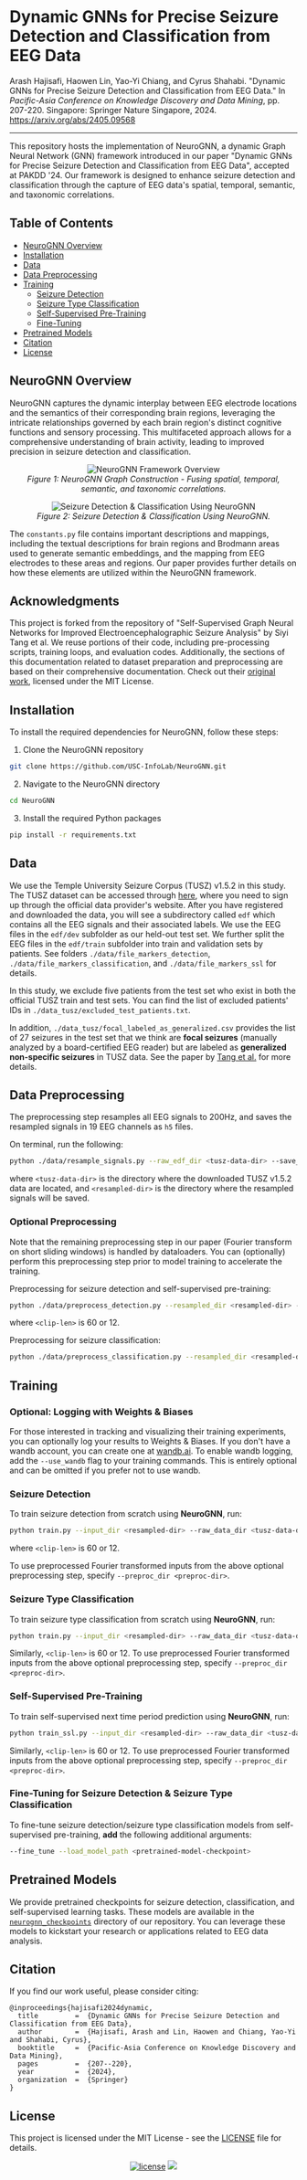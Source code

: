 # Dynamic GNNs for Precise Seizure Detection and Classification from EEG Data


Arash Hajisafi, Haowen Lin, Yao-Yi Chiang, and Cyrus Shahabi. "Dynamic GNNs for Precise Seizure Detection and Classification from EEG Data." In *Pacific-Asia Conference on Knowledge Discovery and Data Mining*, pp. 207-220. Singapore: Springer Nature Singapore, 2024. https://arxiv.org/abs/2405.09568
___


  
This repository hosts the implementation of NeuroGNN, a dynamic Graph Neural Network (GNN) framework introduced in our paper "Dynamic GNNs for Precise Seizure Detection and Classification from EEG Data", accepted at PAKDD '24. Our framework is designed to enhance seizure detection and classification through the capture of EEG data's spatial, temporal, semantic, and taxonomic correlations.




## Table of Contents
- [NeuroGNN Overview](#neurognn-overview)
- [Installation](#installation)
- [Data](#data)
- [Data Preprocessing](#data-preprocessing)
- [Training](#training)
  - [Seizure Detection](#seizure-detection)
  - [Seizure Type Classification](#seizure-type-classification)
  - [Self-Supervised Pre-Training](#self-supervised-pre-training)
  - [Fine-Tuning](#fine-tuning-for-seizure-detection--seizure-type-classification)
- [Pretrained Models](#pretrained-models)
- [Citation](#citation)
- [License](#license)


## NeuroGNN Overview

NeuroGNN captures the dynamic interplay between EEG electrode locations and the semantics of their corresponding brain regions, leveraging the intricate relationships governed by each brain region's distinct cognitive functions and sensory processing. This multifaceted approach allows for a comprehensive understanding of brain activity, leading to improved precision in seizure detection and classification.

<p align="center">
  <img src="figure/neurognn-graph-construction.jpg" alt="NeuroGNN Framework Overview">
  <br>
  <em>Figure 1: NeuroGNN Graph Construction - Fusing spatial, temporal, semantic, and taxonomic correlations.</em>
</p>

<p align="center">
  <img src="figure/neurognn-prediction.jpg" alt="Seizure Detection & Classification Using NeuroGNN">
  <br>
  <em>Figure 2: Seizure Detection & Classification Using NeuroGNN.</em>
</p>


The `constants.py` file contains important descriptions and mappings, including the textual descriptions for brain regions and Brodmann areas used to generate semantic embeddings, and the mapping from EEG electrodes to these areas and regions. Our paper provides further details on how these elements are utilized within the NeuroGNN framework.

## Acknowledgments

This project is forked from the repository of "Self-Supervised Graph Neural Networks for Improved Electroencephalographic Seizure Analysis" by Siyi Tang et al. We reuse portions of their code, including pre-processing scripts, training loops, and evaluation codes. Additionally, the sections of this documentation related to dataset preparation and preprocessing are based on their comprehensive documentation. Check out their [original work](https://github.com/tsy935/eeg-gnn-ssl), licensed under the MIT License.



## Installation

To install the required dependencies for NeuroGNN, follow these steps:

1. Clone the NeuroGNN repository
```bash
git clone https://github.com/USC-InfoLab/NeuroGNN.git
```

2. Navigate to the NeuroGNN directory
```bash
cd NeuroGNN
 ```

3. Install the required Python packages
```bash
pip install -r requirements.txt
```

## Data

We use the Temple University Seizure Corpus (TUSZ) v1.5.2 in this study. The TUSZ dataset can be accessed through [here](https://isip.piconepress.com/projects/nedc/html/tuh_eeg/), where you need to sign up through the official data provider's website. After you have registered and downloaded the data, you will see a subdirectory called `edf` which contains all the EEG signals and their associated labels. We use the EEG files in the `edf/dev` subfolder as our held-out test set. We further split the EEG files in the `edf/train` subfolder into train and validation sets by patients. See folders `./data/file_markers_detection`, `./data/file_markers_classification`, and `./data/file_markers_ssl` for details.

In this study, we exclude five patients from the test set who exist in both the official TUSZ train and test sets. You can find the list of excluded patients' IDs in `./data_tusz/excluded_test_patients.txt`.

In addition, `./data_tusz/focal_labeled_as_generalized.csv` provides the list of 27 seizures in the test set that we think are **focal seizures** (manually analyzed by a board-certified EEG reader) but are labeled as **generalized non-specific seizures** in TUSZ data. See the paper by [Tang et al.](https://github.com/tsy935/eeg-gnn-ssl) for more details.



## Data Preprocessing
The preprocessing step resamples all EEG signals to 200Hz, and saves the resampled signals in 19 EEG channels as `h5` files.

On terminal, run the following:
```bash
python ./data/resample_signals.py --raw_edf_dir <tusz-data-dir> --save_dir <resampled-dir>
```
where `<tusz-data-dir>` is the directory where the downloaded TUSZ v1.5.2 data are located, and `<resampled-dir>` is the directory where the resampled signals will be saved.

### Optional Preprocessing
Note that the remaining preprocessing step in our paper  (Fourier transform on short sliding windows) is handled by dataloaders. You can (optionally) perform this preprocessing step prior to model training to accelerate the training.

Preprocessing for seizure detection and self-supervised pre-training:
```bash
python ./data/preprocess_detection.py --resampled_dir <resampled-dir> --raw_data_dir <tusz-data-dir> --output_dir <preproc-dir> --clip_len <clip-len> --time_step_size 1 --is_fft
```
where `<clip-len>` is 60 or 12.

Preprocessing for seizure classification:
```bash
python ./data/preprocess_classification.py --resampled_dir <resampled-dir> --raw_data_dir <tusz-data-dir> --output_dir <preproc-dir> --clip_len <clip-len> --time_step_size 1 --is_fft
```

## Training

### Optional: Logging with Weights & Biases

For those interested in tracking and visualizing their training experiments, you can optionally log your results to Weights & Biases. If you don't have a wandb account, you can create one at [wandb.ai](https://wandb.ai/site). To enable wandb logging, add the `--use_wandb` flag to your training commands. This is entirely optional and can be omitted if you prefer not to use wandb.


### Seizure Detection
To train seizure detection from scratch using **NeuroGNN**, run: 
```bash
python train.py --input_dir <resampled-dir> --raw_data_dir <tusz-data-dir> --save_dir <save-dir> --max_seq_len <clip-len> --do_train --num_epochs 100 --task detection --metric_name auroc --use_fft --lr_init 1e-4 --num_classes 1 --data_augment --model_name neurognn
```
where `<clip-len>` is 60 or 12.

To use preprocessed Fourier transformed inputs from the above optional preprocessing step, specify `--preproc_dir <preproc-dir>`.


### Seizure Type Classification
To train seizure type classification from scratch using **NeuroGNN**, run: 
```bash
python train.py --input_dir <resampled-dir> --raw_data_dir <tusz-data-dir> --save_dir <save-dir> --max_seq_len <clip-len> --do_train --num_epochs 60 --task classification --metric_name F1 --use_fft --lr_init 2e-4 --num_classes 4 --data_augment --dropout 0.5 --model_name neurognn
```
Similarly, `<clip-len>` is 60 or 12. To use preprocessed Fourier transformed inputs from the above optional preprocessing step, specify `--preproc_dir <preproc-dir>`.


### Self-Supervised Pre-Training
To train self-supervised next time period prediction using **NeuroGNN**, run: 
```bash
python train_ssl.py --input_dir <resampled-dir> --raw_data_dir <tusz-data-dir> --save_dir <save-dir> --max_seq_len <clip-len> --output_seq_len 12 --do_train --num_epochs 350 --task 'SS pre-training' --metric_name loss --use_fft --lr_init 5e-4 --data_augment --model_name neurognn
```
Similarly, `<clip-len>` is 60 or 12. To use preprocessed Fourier transformed inputs from the above optional preprocessing step, specify `--preproc_dir <preproc-dir>`.


### Fine-Tuning for Seizure Detection & Seizure Type Classification
To fine-tune seizure detection/seizure type classification models from self-supervised pre-training, **add** the following additional arguments:
```bash
--fine_tune --load_model_path <pretrained-model-checkpoint>
```

## Pretrained Models

We provide pretrained checkpoints for seizure detection, classification, and self-supervised learning tasks. These models are available in the [`neurognn_checkpoints`](neurognn_checkpoints) directory of our repository. You can leverage these models to kickstart your research or applications related to EEG data analysis.


## Citation

If you find our work useful, please consider citing:
```
@inproceedings{hajisafi2024dynamic,
  title         =  {Dynamic GNNs for Precise Seizure Detection and Classification from EEG Data},
  author        =  {Hajisafi, Arash and Lin, Haowen and Chiang, Yao-Yi and Shahabi, Cyrus},
  booktitle     =  {Pacific-Asia Conference on Knowledge Discovery and Data Mining},
  pages         =  {207--220},
  year          =  {2024},
  organization  =  {Springer}
}
```

## License

This project is licensed under the MIT License - see the [LICENSE](LICENSE) file for details.

<p align="center">
  <a href="./LICENSE"><img src="https://img.shields.io/github/license/mashape/apistatus.svg" alt="license" /></a>
  <a href="https://hits.seeyoufarm.com"><img src="https://hits.seeyoufarm.com/api/count/incr/badge.svg?url=https%3A%2F%2Fgithub.com%2FUSC-InfoLab%2FNeuroGNN&count_bg=%2379C83D&title_bg=%23555555&icon=github.svg&icon_color=%23E7E7E7&title=hits&edge_flat=false"/></a>
</p>
